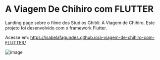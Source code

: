 # A Viagem De Chihiro com FLUTTER
Landing page sobre o filme dos Studios Ghibli: A Viagem de Chihiro. Este projeto foi desenvolvido com o framework Flutter.

Acesse em: https://isabelafagundes.github.io/a-viagem-de-chihiro-com-FLUTTER/

![image](https://github.com/isabelafagundes/a-viagem-de-chihiro-com-FLUTTER/assets/104397121/a9819c8e-8416-427d-abc1-8f0f7425c7e3)
